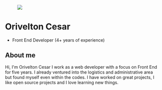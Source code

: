 <figure>
<img src="https://media.licdn.com/dms/image/C4D03AQG8tE8y87GYvQ/profile-displayphoto-shrink_200_200/0?e=1561593600&v=beta&t=eLXMnsbi35UsxvXxwfnn3mksDUT0lIRhFjnwVX6_pMs" align="center">
</figure>

# Orivelton Cesar
- Front End Developer (4+ years of experience)

## About me

Hi, I'm Orivelton Cesar I work as a web developer with a focus on Front End for five years. I already ventured into the logistics and administrative area but found myself even within the codes. I have worked on great projects, I like open source projects and I love learning new things.
